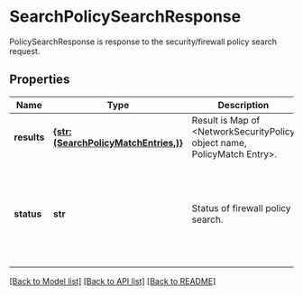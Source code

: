# SearchPolicySearchResponse

PolicySearchResponse is response to the security/firewall policy search request.
## Properties
Name | Type | Description | Notes
------------ | ------------- | ------------- | -------------
**results** | [**{str: (SearchPolicyMatchEntries,)}**](SearchPolicyMatchEntries.md) | Result is Map of &lt;NetworkSecurityPolicy object name, PolicyMatch Entry&gt;. | [optional] 
**status** | **str** | Status of firewall policy search. | [optional]  if omitted the server will use the default value of "match"

[[Back to Model list]](../README.md#documentation-for-models) [[Back to API list]](../README.md#documentation-for-api-endpoints) [[Back to README]](../README.md)


